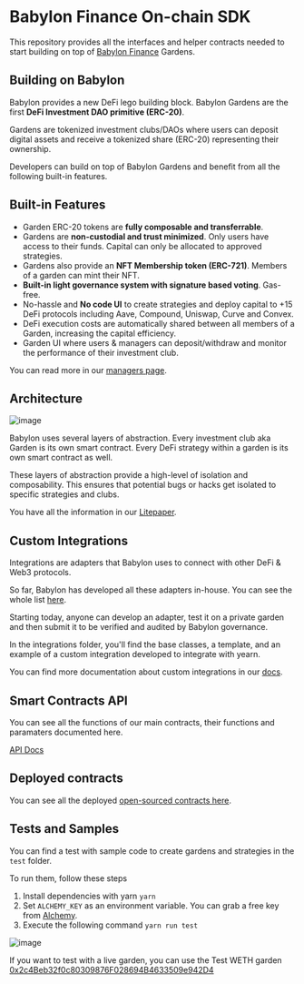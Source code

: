 # Babylon Finance On-chain SDK

This repository provides all the interfaces and helper contracts needed to start building on top of [Babylon Finance](https://babylon.finance) Gardens.

## Building on Babylon

Babylon provides a new DeFi lego building block. Babylon Gardens are the first **DeFi Investment DAO primitive (ERC-20)**.

Gardens are tokenized investment clubs/DAOs where users can deposit digital assets and receive a tokenized share (ERC-20) representing their ownership.

Developers can build on top of Babylon Gardens and benefit from all the following built-in features.

## Built-in Features

- Garden ERC-20 tokens are **fully composable and transferrable**.
- Gardens are **non-custodial and trust minimized**. Only users have access to their funds. Capital can only be allocated to approved strategies.
- Gardens also provide an **NFT Membership token (ERC-721)**. Members of a garden can mint their NFT.
- **Built-in light governance system with signature based voting**. Gas-free.
- No-hassle and **No code UI** to create strategies and deploy capital to +15 DeFi protocols including Aave, Compound, Uniswap, Curve and Convex.
- DeFi execution costs are automatically shared between all members of a Garden, increasing the capital efficiency.
- Garden UI where users & managers can deposit/withdraw and monitor the performance of their investment club.

You can read more in our [managers page](https://www.babylon.finance/managers).

## Architecture

![image](https://user-images.githubusercontent.com/541599/166601087-734a1c13-f979-4ec3-be8c-d1346e475c14.png)

Babylon uses several layers of abstraction. Every investment club aka Garden is its own smart contract. Every DeFi strategy within a garden is its own smart contract as well.

These layers of abstraction provide a high-level of isolation and composability. This ensures that potential bugs or hacks get isolated to specific strategies and clubs.

You have all the information in our [Litepaper](https://docs.babylon.finance/litepaper).

## Custom Integrations

Integrations are adapters that Babylon uses to connect with other DeFi & Web3 protocols. 

So far, Babylon has developed all these adapters in-house. You can see the whole list [here](https://docs.babylon.finance/protocol/integrations).

Starting today, anyone can develop an adapter, test it on a private garden and then submit it to be verified and audited by Babylon governance.

In the integrations folder, you'll find the base classes, a template, and an example of a custom integration developed to integrate with yearn.

You can find more documentation about custom integrations in our [docs](https://docs.babylon.finance/developers/custom-integrations).

## Smart Contracts API

You can see all the functions of our main contracts, their functions and paramaters documented here.

[API Docs](https://app.gitbook.com/o/-MU9cUI94K7ldAjpGj7S/s/-MU6ZbTQOlfV8oj9cw0O/developers/smart-contract-api)

## Deployed contracts

You can see all the deployed [open-sourced contracts here](https://docs.babylon.finance/developers/deployments).

## Tests and Samples

You can find a test with sample code to create gardens and strategies in the `test` folder. 

To run them, follow these steps

1. Install dependencies with yarn ```yarn```
2. Set `ALCHEMY_KEY` as an environment variable. You can grab a free key from [Alchemy](https://www.alchemy.com/).
3. Execute the following command ```yarn run test```

![image](https://user-images.githubusercontent.com/541599/167233003-ece57ab8-b736-4d48-b832-bb689f0497f6.png)

If you want to test with a live garden, you can use the Test WETH garden [0x2c4Beb32f0c80309876F028694B4633509e942D4](https://www.babylon.finance/garden/0x2c4Beb32f0c80309876F028694B4633509e942D4)
